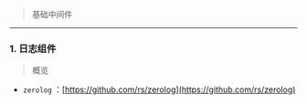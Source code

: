 > 基础中间件

---



### 1. 日志组件

> 概览

- `zerolog` ：[https://github.com/rs/zerolog](https://github.com/rs/zerolog) 

